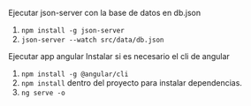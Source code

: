 Ejecutar json-server con la base de datos en db.json
1. `npm install -g json-server`
2. `json-server --watch src/data/db.json`

Ejecutar app angular
Instalar si es necesario el cli de angular 
1. `npm install -g @angular/cli`
2. `npm install` dentro del proyecto para instalar dependencias.
3. `ng serve -o`
